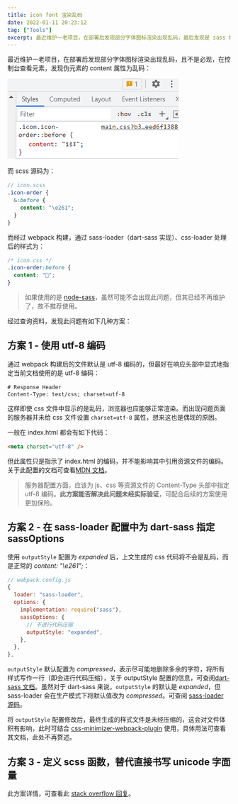 ```yaml
---
title: icon font 渲染乱码
date: 2022-01-11 20:23:12
tag: ["Tools"]
excerpt: 最近维护一老项目，在部署后发现部分字体图标渲染出现乱码，最后发现是 sass 编译 unicode 码时出现了乱码。
---
```


最近维护一老项目，在部署后发现部分字体图标渲染出现乱码，且不是必现，在控制台查看元素，发现伪元素的 content 属性为乱码：

![iconfont-render-messy-code.PNG](/img/posts/iconfont/iconfont-render-messy-code.PNG)

而 scss 源码为：

```scss
// icon.scss
.icon-order {
  &:before {
    content: "\e261";
  }
}
```

而经过 webpack 构建，通过 sass-loader（dart-sass 实现）、css-loader 处理后的样式为：

```css
/* icon.css */
.icon-order:before {
  content: "";
}
```

> 如果使用的是 [node-sass][node-sass]，虽然可能不会出现此问题，但其已经不再维护了，故不推荐使用。

经过查询资料，发现此问题有如下几种方案：

## 方案 1 - 使用 utf-8 编码

通过 webpack 构建后的文件默认是 utf-8 编码的，但最好在响应头部中显式地指定当前文档使用的是 utf-8 编码：

```http
# Response Header
Content-Type: text/css; charset=utf-8
```

这样即使 css 文件中显示的是乱码，浏览器也应能够正常渲染。而出现问题页面的服务器并未给 css 文件设置 `charset=utf-8` 属性，想来这也是偶现的原因。

一般在 index.html 都会有如下代码：

```html
<meta charset="utf-8" />
```

但此属性只是指示了 index.html 的编码，并不能影响其中引用资源文件的编码。关于此配置的文档可查看[MDN 文档][charset mdn]。

> 服务器配置方面，应该为 js、css 等资源文件的 Content-Type 头部中指定 utf-8 编码。**此方案能否解决此问题未经实际验证**，可配合后续的方案使用更加保险。

## 方案 2 - 在 sass-loader 配置中为 dart-sass 指定 sassOptions

使用 `outputStyle` 配置为 _expanded_ 后，上文生成的 css 代码将不会是乱码，而是正常的 _content: "\e261";_：

```js
// webpack.config.js
{
  loader: "sass-loader",
  options: {
    implementation: require("sass"),
    sassOptions: {
      // 不进行代码压缩
      outputStyle: "expanded",
    },
  },
},
```

`outputStyle` 默认配置为 _compressed_，表示尽可能地删除多余的字符，将所有样式写作一行（即会进行代码压缩），关于 outputStyle 配置的信息，可查阅[dart-sass 文档][sass-outputstyle-doc]。虽然对于 dart-sass 来说，`outputStyle` 的默认是 _expanded_，但 sass-loader 会在生产模式下将默认值改为 _compressed_。可查阅 [sass-loader 源码][sass-loader-source]。

将 `outputStyle` 配置修改后，最终生成的样式文件是未经压缩的，这会对文件体积有影响，此时可结合 [css-minimizer-webpack-plugin][css-minimizer-webpack-plugin] 使用，具体用法可查看其文档，此处不再赘述。

## 方案 3 - 定义 scss 函数，替代直接书写 unicode 字面量

此方案详情，可查看此 [stack overflow 回复][stack-overflow-question]。

[stack-overflow-question]: https://stackoverflow.com/a/30421654/4526557
[css-minimizer-webpack-plugin]: https://github.com/webpack-contrib/css-minimizer-webpack-plugin
[sass-loader-source]: https://github.com/webpack-contrib/sass-loader/blob/babe42a1144e201cb17e3b076a677b167a7c2d41/src/utils.js#L174
[charset mdn]: https://developer.mozilla.org/en-US/docs/Web/HTML/Element/meta#attr-charset
[sass-outputstyle-doc]: https://sass-lang.com/documentation/cli/dart-sass#style
[node-sass]: https://github.com/sass/node-sass
